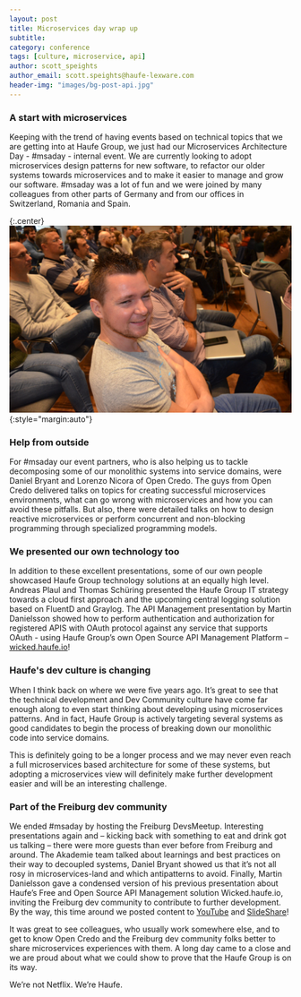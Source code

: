 ```yaml
---
layout: post
title: Microservices day wrap up
subtitle:
category: conference
tags: [culture, microservice, api]
author: scott_speights
author_email: scott.speights@haufe-lexware.com
header-img: "images/bg-post-api.jpg"
---
```


### A start with  microservices

Keeping with the trend of having events based on technical topics that we are getting into at Haufe Group, we just had our Microservices Architecture Day - #msaday - internal event. We are currently looking to adopt microservices design patterns for new software, to refactor our older systems towards microservices and to make it easier to manage and grow our software. #msaday was a lot of fun and we were joined by many colleagues from other parts of Germany and from our offices in Switzerland, Romania and Spain.

{:.center}
![Microservices audience](/images/Microservices-Day/Satisfied-Microservices-Customer.JPG){:style="margin:auto"}

### Help from outside

For #msaday our event partners, who is also helping us to tackle decomposing some of our monolithic systems into service domains, were Daniel Bryant and Lorenzo Nicora of Open Credo. The guys from Open Credo delivered talks on topics for creating successful microservices environments, what can go wrong with microservices and how you can avoid these pitfalls. But also, there were detailed talks on how to design reactive microservices or perform concurrent and non-blocking programming through specialized programming models. 

### We presented our own technology too

In addition to these excellent presentations, some of our own people showcased Haufe Group technology solutions at an equally high level. Andreas Plaul and Thomas Schüring presented the Haufe Group IT strategy towards a cloud first approach and the upcoming central logging solution based on FluentD and Graylog. The API Management presentation by Martin Danielsson showed how to perform authentication and authorization for registered APIS with OAuth protocol against any service that supports OAuth - using Haufe Group’s own Open Source API Management Platform – [wicked.haufe.io](https://github.com/Haufe-Lexware/wicked.haufe.io)! 

### Haufe's dev culture is changing

When I think back on where we were five years ago. It’s great to see that the technical development and Dev Community culture have come far enough along to even start thinking about developing using microservices patterns. And in fact, Haufe Group is actively targeting several systems as good candidates to begin the process of breaking down our monolithic code into service domains. 

This is definitely going to be a longer process and we may never even reach a full microservices based architecture for some of these systems, but adopting a microservices view will definitely make further development easier and will be an interesting challenge.

### Part of the Freiburg dev community

We ended #msaday by hosting the Freiburg DevsMeetup. Interesting presentations again and – kicking back with something to eat and drink got us talking – there were more guests than ever before from Freiburg and around. The Akademie team talked about learnings and best practices on their way to decoupled systems, Daniel Bryant showed us that it’s not all rosy in microservices-land and which antipatterns to avoid. Finally, Martin Danielsson gave a condensed version of his previous presentation about Haufe’s Free and Open Source API Management solution Wicked.haufe.io, inviting the Freiburg dev community to contribute to further development. By the way, this time around we posted content to [YouTube](https://www.youtube.com/channel/UCLyuIumQe2DjYIuwnvCo4uA) and [SlideShare](http://www.slideshare.net/HaufeDev/presentations)!

It was great to see colleagues, who usually work somewhere else, and to get to know Open Credo and the Freiburg dev community folks better to share microservices experiences with them. A long day came to a close and we are proud about what we could show to prove that the Haufe Group is on its way. 

We’re not Netflix. We’re Haufe.
